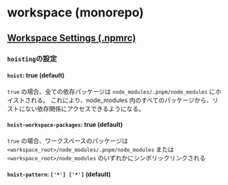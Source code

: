 # workspace (monorepo)

## [Workspace Settings (.npmrc)](https://pnpm.io/npmrc#workspace-settings)

### `hoisting`の設定

#### `hoist`: true (default)

`true` の場合、全ての依存パッケージは `node_modules/.pnpm/node_modules` にホイストされる。 これにより、node_modules 内のすべてのパッケージから、リストにない依存関係にアクセスできるようになる。

#### `hoist-workspace-packages`: true (default)

`true` の場合、ワークスペースのパッケージは `<workspace_root>/node_modules/.pnpm/node_modules` または `<workspace_root>/node_modules` のいずれかにシンボリックリンクされる

#### `hoist-pattern`: `['*'] ['*']` (default)
